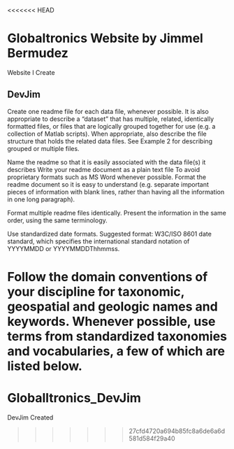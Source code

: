 <<<<<<< HEAD
# Globaltronics Website by Jimmel Bermudez
 Website I Create
## DevJim

Create one readme file for each data file, whenever possible.
It is also appropriate to describe a “dataset” that has multiple, related, identically formatted files, or files that are logically grouped together for use (e.g. a collection of Matlab scripts). When appropriate, also describe the file structure that holds the related data files. See Example 2 for describing grouped or multiple files.
 
Name the readme so that it is easily associated with the data file(s) it describes
Write your readme document as a plain text file
To avoid proprietary formats such as MS Word whenever possible. Format the readme document so it is easy to understand (e.g. separate important pieces of information with blank lines, rather than having all the information in one long paragraph).
 
Format multiple readme files identically. 
Present the information in the same order, using the same terminology.
 
Use standardized date formats. 
Suggested format: W3C/ISO 8601 date standard, which specifies the international standard notation of YYYYMMDD or YYYYMMDDThhmmss.
 
Follow the domain conventions of your discipline for taxonomic, geospatial and geologic names and keywords.
Whenever possible, use terms from standardized taxonomies and vocabularies, a few of which are listed below.
=======
# Globalltronics_DevJim
DevJim Created
>>>>>>> 27cfd4720a694b85fc8a6de6a6d581d584f29a40
